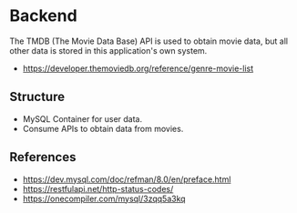 # Backend

The TMDB (The Movie Data Base) API is used to obtain movie data, but all other data is stored in this application's own system.

- <https://developer.themoviedb.org/reference/genre-movie-list>

## Structure

- MySQL Container for user data.
- Consume APIs to obtain data from movies.

## References

- <https://dev.mysql.com/doc/refman/8.0/en/preface.html>
- <https://restfulapi.net/http-status-codes/>
- <https://onecompiler.com/mysql/3zqq5a3kq>
